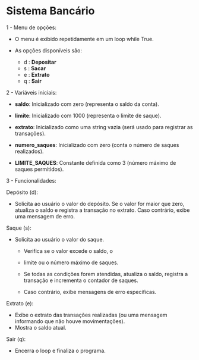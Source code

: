 # Sistema Bancário

1 - Menu de opções:
- O menu é exibido repetidamente em um loop while True.

- As opções disponíveis são:
    - d : ****Depositar****
    - s : ****Sacar****
    - e : ****Extrato****
    - q : ****Sair****

2 - Variáveis iniciais:

 - ****saldo****: Inicializado com zero (representa o saldo da conta).

 - ****limite****: Inicializado com 1000 (representa o limite de saque).

 - ****extrato****: Inicializado como uma string vazia (será usado para registrar as transações).

 - ****numero_saques****: Inicializado com zero     (conta o número de saques realizados).

 - ****LIMITE_SAQUES****: Constante definida como 3 (número máximo de saques permitidos).

3 - Funcionalidades:

Depósito (d):
 - Solicita ao usuário o valor do depósito.
Se o valor for maior que zero, atualiza o saldo e registra a transação no extrato.
Caso contrário, exibe uma mensagem de erro.

Saque (s):
 - Solicita ao usuário o valor do saque.

    - Verifica se o valor excede o saldo, o  
    - limite ou o número máximo de saques.
    - Se todas as condições forem atendidas, atualiza o saldo, registra a transação e incrementa o contador de saques.
    
    - Caso contrário, exibe mensagens de erro específicas.

Extrato (e):
- Exibe o extrato das transações realizadas (ou uma mensagem informando que não houve movimentações).
- Mostra o saldo atual.

Sair (q):
 - Encerra o loop e finaliza o programa.
